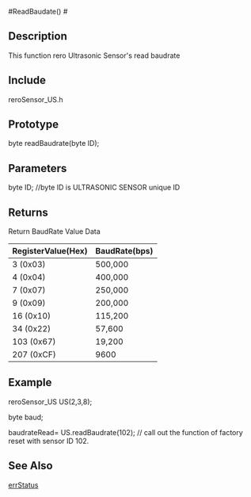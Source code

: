 #ReadBaudate() #

## Description ##
This function rero Ultrasonic Sensor's read baudrate

## Include ##
reroSensor_US.h

## Prototype ##
byte readBaudrate(byte ID);

## Parameters ##

byte ID; //byte ID is ULTRASONIC SENSOR unique ID

## Returns ##
Return BaudRate Value Data

|RegisterValue(Hex)|BaudRate(bps)|
|:-----------------|:------------|
|3   (0x03)|500,000       |
|4   (0x04)|400,000       |
|7   (0x07)|250,000       |
|9   (0x09)|200,000       |
|16  (0x10)|115,200       |
|34  (0x22)|57,600        |
|103 (0x67)|19,200        |
|207 (0xCF)|9600          |


## Example ##
reroSensor_US US(2,3,8);

byte baud;

baudrateRead= US.readBaudrate(102); // call out the function of factory reset with sensor ID 102.

## See Also ##

[errStatus](https://github.com/duckwalker/Cytron-Ultrasonic-Sensor-Arduino-Library/blob/wiki/example/Error%20Status.md)



